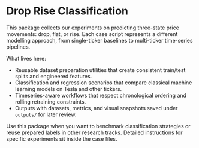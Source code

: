 ﻿# Drop Rise Classification

This package collects our experiments on predicting three-state price movements: drop, flat, or rise. Each case script represents a different modelling approach, from single-ticker baselines to multi-ticker time-series pipelines.

What lives here:
- Reusable dataset preparation utilities that create consistent train/test splits and engineered features.
- Classification and regression scenarios that compare classical machine learning models on Tesla and other tickers.
- Timeseries-aware workflows that respect chronological ordering and rolling retraining constraints.
- Outputs with datasets, metrics, and visual snapshots saved under `outputs/` for later review.

Use this package when you want to benchmark classification strategies or reuse prepared labels in other research tracks. Detailed instructions for specific experiments sit inside the case files.

